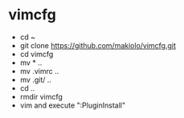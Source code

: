 # vimcfg
- cd ~
- git clone https://github.com/makiolo/vimcfg.git
- cd vimcfg
- mv * ..
- mv .vimrc ..
- mv .git/ ..
- cd ..
- rmdir vimcfg
- vim and execute ":PluginInstall"
